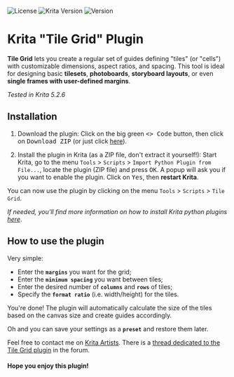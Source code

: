 ![License](https://img.shields.io/badge/license-CC0_1.0-blue.svg)
![Krita Version](https://img.shields.io/badge/krita-5.2.6-green.svg)
![Version](https://img.shields.io/badge/version-v0.1.1-orange.svg)

# Krita "Tile Grid" Plugin

**Tile Grid** lets you create a regular set of guides defining "tiles" (or "cells") with customizable dimensions, aspect ratios, and spacing.
This tool is ideal for designing basic **tilesets**, **photoboards**, **storyboard layouts**, or even **single frames with user-defined margins**.

*Tested in Krita 5.2.6*

## Installation

1. Download the plugin: Click on the big green <kbd><> Code</kbd> button, then click on <kbd>Download ZIP</kbd> (or just click [here](https://github.com/madjyc/Krita_Tile_Grid_Plugin/archive/refs/heads/main.zip)).

2. Install the plugin in Krita (as a ZIP file, don't extract it yourself!): Start Krita, go to the menu `Tools` > `Scripts` > `Import Python Plugin from File...`, locate the plugin (ZIP file) and press <kbd>OK</kbd>. A popup will ask you if you want to enable the plugin. Click on <kbd>Yes</kbd>, then **restart Krita**.

You can now use the plugin by clicking on the menu `Tools` > `Scripts` > `Tile Grid`.

*If needed, you'll find more information on how to install Krita python plugins [here](https://docs.krita.org/en/user_manual/python_scripting/install_custom_python_plugin.html)*.

## How to use the plugin

Very simple:

- Enter the **`margins`** you want for the grid;
- Enter the **`minimum spacing`** you want between tiles;
- Enter the desired number of **`columns`** and **`rows`** of tiles;
- Specify the **`format ratio`** (i.e. width/height) for the tiles.

You're done! The plugin will automatically calculate the size of the tiles based on the canvas size and create guides accordingly.

Oh and you can save your settings as a **`preset`** and restore them later.

Feel free to contact me on [Krita Artists](https://krita-artists.org/). There is a [thread dedicated to the Tile Grid plugin](https://krita-artists.org/t/tile-grid-a-plugin-for-creating-customizable-guide-layouts-for-storyboards-tilesets-and-more/) in the forum.

#### Hope you enjoy this plugin!
